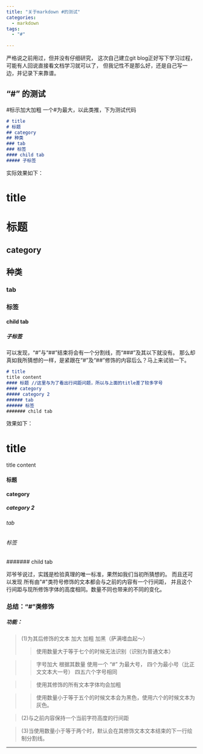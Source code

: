 ```yaml
---
title: "关于markdown #的测试"
categories:
  - markdown
tags:
  - "#"
  
---
```



严格说之前用过，但并没有仔细研究，
这次自己建立git blog正好写下学习过程，
可能有人回说直接看文档学习就可以了，
但我记性不是那么好，还是自己写一边，并记录下来靠谱。
## “#” 的测试

<p>
#标示加大加粗 一个#为最大，以此类推，下为测试代码
</p>

```markdown
# title
# 标题
## category
## 种类
### tab
### 标签
#### child tab
##### 子标签
```

实际效果如下：

# title
# 标题
## category
## 种类
### tab
### 标签
#### child tab
##### 子标签

<p>
可以发现，“#”与“##”结束将会有一个分割线，而“###”及其以下就没有。
那么却真如我所猜想的一样，是紧跟在“#”及“##”修饰的内容后么？马上来试验一下。
</p>

```markdown
# title
title content
#### 标题 //这里与为了看出行间距问题，所以与上面的title差了较多字号
#### category
##### category 2
###### tab
###### 标签
####### child tab
```
效果如下：
# title
title content
#### 标题
#### category
##### category 2
###### tab
###### 标签
####### child tab
<p>
邓爷爷说过，实践是检验真理的唯一标准，果然如我们当初所猜想的。
而且还可以发现 所有由"#"类符号修饰的文本都会与之前的内容有一个行间距，
并且这个行间距与现所修饰字体的高度相同。数量不同也带来的不同的变化。
</p>

### 总结：“#”类修饰

##### 功能：
>(1)为其后修饰的文本 加大 加粗 加黑（萨满嗜血起～）
>>使用数量大于等于七个的时候无法识别（识别为普通文本）

>> 字号加大 根据其数量 使用一个 “#” 为最大号，
四个为最小号（比正文文本大一号）
四五六个字号相同

>>使用其修饰的所有文本字体均会加粗

>>使用数量小于等于五个的时候文本会为黑色，使用六个的时候文本为灰色。

>(2)与之前内容保持一个当前字符高度的行间距

>(3)当使用数量小于等于两个时，默认会在其修饰文本文本结束的下一行绘制分割线。

---